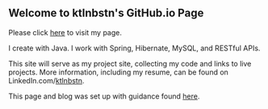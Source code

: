 ## Welcome to ktlnbstn's GitHub.io Page
Please click [here](https://ktlnbstn.github.io/) to visit my page.

I create with Java. I work with Spring, Hibernate, MySQL, and RESTful APIs.

This site will serve as my project site, collecting my code and links to live projects.
More information, including my resume, can be found on LinkedIn.com/[ktlnbstn](https://www.linkedin.com/in/ktlnbstn/).


This page and blog was set up with guidance found [here](http://jmcglone.com/guides/github-pages/).
